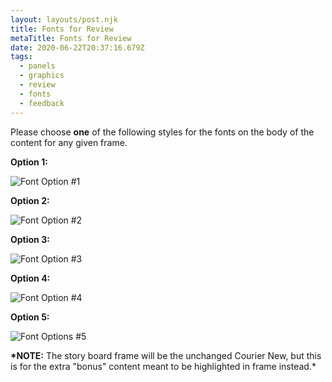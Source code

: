 ```yaml
---
layout: layouts/post.njk
title: Fonts for Review
metaTitle: Fonts for Review
date: 2020-06-22T20:37:16.679Z
tags:
  - panels
  - graphics
  - review
  - fonts
  - feedback
---
```

Please choose **one** of the following styles for the fonts on the body of the content for any given frame.

**Option 1:**

![Font Option #1](/images/washorsanitize_f2.png "Font Option #1")

**Option 2:**

![Font Option #2](/images/washorsanitize_alt-min.jpg "Font Option #2")

**Option 3:**

![Font Option #3](/images/washorsanitize_f3.png "Font Option #3")

**Option 4:**

![Font Option #4](/images/washorsanitize_f4.png "Font Option #4")

**Option 5:**

![Font Options #5](/images/washorsanitize_f5.png "Font Options #5")

**\*NOTE:** The story board frame will be the unchanged Courier New, but this is for the extra "bonus" content meant to be highlighted in frame instead.*